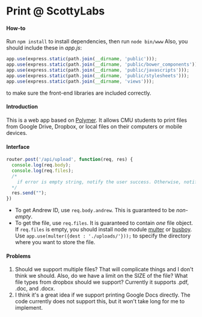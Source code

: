 Print @ ScottyLabs
==================
#### How-to
Run `npm install` to install dependencies, then run `node bin/www`
Also, you should include these in *app.js*:
```javascript
app.use(express.static(path.join(__dirname, 'public')));
app.use(express.static(path.join(__dirname, 'public/bower_components')));
app.use(express.static(path.join(__dirname, 'public/javascripts')));
app.use(express.static(path.join(__dirname, 'public/stylesheets')));
app.use(express.static(path.join(__dirname, 'views')));
```
to make sure the front-end libraries are included correctly.
#### Introduction
This is a web app based on [Polymer](https://www.polymer-project.org). It allows CMU students to print files from Google Drive, Dropbox, or local files on their computers or mobile devices.

#### Interface
```javascript
router.post('/api/upload', function(req, res) {
  console.log(req.body);
  console.log(req.files);
  /*
    if error is empty string, notify the user success. Otherwise, notify failure
  */
  res.send("");
})
```
- To get Andrew ID, use `req.body.andrew`. This is guaranteed to be *non-empty*.
- To get the file, use `req.files`. It is guaranteed to contain *one* file object. If `req.files` is empty, you should install node module [multer](https://github.com/expressjs/multer) or [busboy](https://github.com/mscdex/busboy). Use `app.use(multer({dest : './uploads/'}));` to specify the directory where you want to store the file.

#### Problems
1. Should we support multiple files? That will complicate things and I don't think we should. Also, do we have a limit on the SIZE of the file? What file types from dropbox should we support? Currently it supports .pdf, .doc, and .docx.
2. I think it's a great idea if we support printing Google Docs directly. The code currently does not support this, but it won't take long for me to implement.
